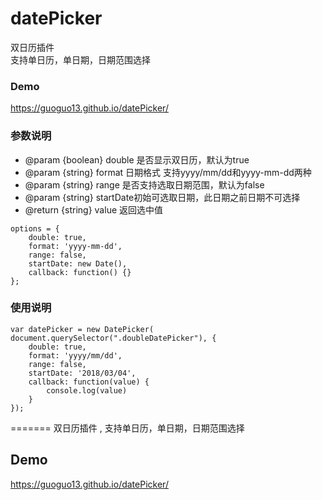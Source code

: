# datePicker

双日历插件
<br/>支持单日历，单日期，日期范围选择  

### Demo
https://guoguo13.github.io/datePicker/

### 参数说明

  * @param {boolean} double 是否显示双日历，默认为true
 * @param {string} format 日期格式 支持yyyy/mm/dd和yyyy-mm-dd两种
 * @param {string} range 是否支持选取日期范围，默认为false
 * @param {string} startDate初始可选取日期，此日期之前日期不可选择
 * @return {string} value 返回选中值
 
```
options = {
	double: true,
	format: 'yyyy-mm-dd',
	range: false,
	startDate: new Date(),
	callback: function() {}
};
```

### 使用说明
```
var datePicker = new DatePicker( document.querySelector(".doubleDatePicker"), {
	double: true,
	format: 'yyyy/mm/dd',
	range: false,
	startDate: '2018/03/04',
	callback: function(value) {
		console.log(value)
	}
});
```

  
=======
双日历插件 , 支持单日历，单日期，日期范围选择
## Demo
https://guoguo13.github.io/datePicker/
